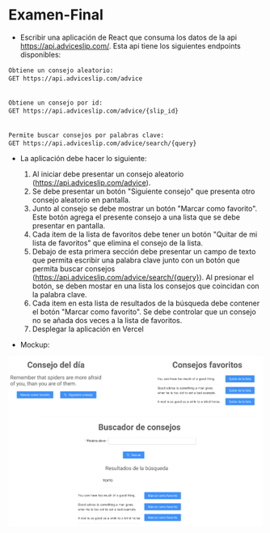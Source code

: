 # Examen-Final

* Escribir una aplicación de React que consuma los datos de la api https://api.adviceslip.com/. Esta api tiene los siguientes endpoints disponibles:

```
Obtiene un consejo aleatorio:
GET https://api.adviceslip.com/advice


Obtiene un consejo por id:
GET https://api.adviceslip.com/advice/{slip_id}


Permite buscar consejos por palabras clave:
GET https://api.adviceslip.com/advice/search/{query}
```

* La aplicación debe hacer lo siguiente:
  1. Al iniciar debe presentar un consejo aleatorio (https://api.adviceslip.com/advice).
  1. Se debe presentar un botón "Siguiente consejo" que presenta otro consejo aleatorio en pantalla.
  1. Junto al consejo se debe mostrar un botón "Marcar como favorito". Este botón agrega el presente consejo a una lista que se debe presentar en pantalla.
  1. Cada item de la lista de favoritos debe tener un botón "Quitar de mi lista de favoritos" que elimina el consejo de la lista.
  1. Debajo de esta primera sección debe presentar un campo de texto que permita escribir una palabra clave junto con un botón que permita buscar consejos (https://api.adviceslip.com/advice/search/{query}). Al presionar el botón, se deben mostar en una lista los consejos que coincidan con la palabra clave.
  1. Cada item en esta lista de resultados de la búsqueda debe contener el botón "Marcar como favorito". Se debe controlar que un consejo no se añada dos veces a la lista de favoritos.
  1. Desplegar la aplicación en Vercel
  
* Mockup: 

![Mockup](mockup.png)
